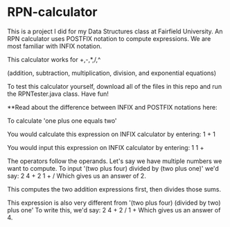 # RPN-calculator

This is a project I did for my Data Structures class at Fairfield University.
An RPN calculator uses POSTFIX notation to compute expressions. We are most familiar with INFIX notation. 


This calculator works for +,-,*,/,^ 

(addition, subtraction, multiplication, division, and exponential equations)

To test this calculator yourself, download all of the files in this repo and run the RPNTester.java class.
Have fun!


**Read about the difference between INFIX and POSTFIX notations here:


To calculate 'one plus one equals two'

You would calculate this expression on INFIX calculator by entering:
1 + 1

You would input this expression on INFIX calculator by entering:
1 1 + 

The operators follow the operands. Let's say we have multiple numbers we want to compute.
To input '(two plus four) divided by (two plus one)' we'd say:
2 4 + 2 1 + /
Which gives us an answer of 2.

This computes the two addition expressions first, then divides those sums.

This expression is also very different from '(two plus four) (divided by two) plus one'
To write this, we'd say:
2 4 + 2 / 1 +
Which gives us an answer of 4.


